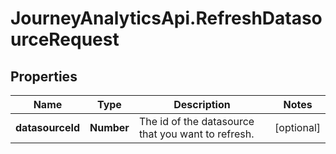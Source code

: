 # JourneyAnalyticsApi.RefreshDatasourceRequest

## Properties

Name | Type | Description | Notes
------------ | ------------- | ------------- | -------------
**datasourceId** | **Number** | The id of the datasource that you want to refresh. | [optional] 


